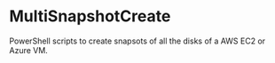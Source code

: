 # MultiSnapshotCreate
PowerShell scripts to create snapsots of all the disks of a AWS EC2 or Azure VM.
